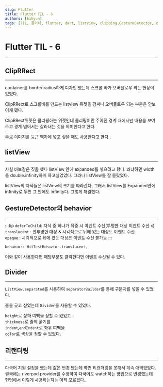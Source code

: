 ```yaml
---
slug: Flutter
title: Flutter TIL - 6
authors: [kihyun]
tags: [TIL, 플러터, flutter, dart, listview, clipping,GestureDetector, divider]
---
```


# Flutter TIL - 6
---

## ClipRRect
---

container를 border radius하게 디자인 했는데 스크롤 바가 오버플로우 되는 현상이 있었다.

ClipRRect로 스크롤바를 만드는 listview 위젯을 감싸니 오버플로우 되는 부분은 안보이게 됐다.

ClipRRect위젯은 클리핑하는 위젯인데 클리핑이란 주어진 경계 내에서만 내용을 보여주고 경계 넘어서는 잘라내는 것을 의미한다고 한다.

주로 이미지를 둥근 액자에 넣고 싶을 때도 사용한다고 한다..

## listView
---

사실 바보같은 짓을 했다 listView 안에 expanded를 넣으려고 했다. 왜냐하면 width를 double.infinity하게 하고싶었었다. 그러나 listView를 잘 몰랐었다.

listView의 자식들은 listView의 크기를 따라간다. 그래서 listView를 Expanded안에 infinity로 두면 그 안에도 infinity다. 그렇게 해결했다.

## GestureDetector의 behavior
---

:::tip
`deferToChild`: 자식 중 하나가 적중 시 이벤트 수신(투명한 대상 이벤트 수신 x)  
`translucent` : 반투명한 대상 & 시각적으로 뒤에 있는 대상도 이벤트 수신  
`opaque` : 시각적으로 뒤에 있는 대상은 이벤트 수신 불가능
:::

```dart
behavior: HitTestBehavior.translucent,
```

이와 같이 사용한다면 패딩부분도 클릭한다면 이벤트 수신될 수 있다.


## Divider
---

`ListView.separated`를 사용하여 `separatorBuilder`를 통해 구분자를 넣을 수 있었다.

줄을 긋고 싶었는데 `Divider`를 사용할 수 있었다.

`height`로 상하 여백을 정할 수 있었고  
`thickness`로 줄의 굵기를  
`indent`,`endIndent`로 좌우 여백을  
`color`로 색상을 정할 수 있었다.

## 리랜더링
---

다국어 지원 설정을 했는데 값은 변경 됐는데 화면 리랜더링을 못해서 계속 애먹었었다. 결국에는 riverpod provider를 수정하여 다국어도 watch하는 방법으로 변경했는데 현업에서 이렇게 사용하는지는 아직 모르겠다..